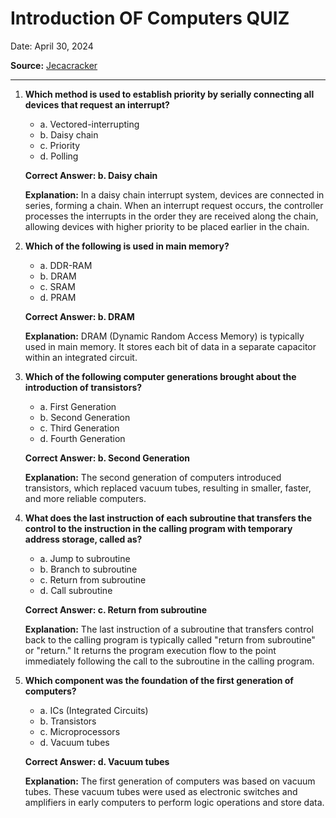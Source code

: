 # Introduction OF Computers QUIZ

Date: April 30, 2024

**Source:** [Jecacracker](https://jecacracker.in/Daily_Quiz/)

---

1. **Which method is used to establish priority by serially connecting all devices that request an interrupt?**
   - a. Vectored-interrupting
   - b. Daisy chain
   - c. Priority
   - d. Polling
   
   **Correct Answer: b. Daisy chain**
   
   **Explanation:** In a daisy chain interrupt system, devices are connected in series, forming a chain. When an interrupt request occurs, the controller processes the interrupts in the order they are received along the chain, allowing devices with higher priority to be placed earlier in the chain.

2. **Which of the following is used in main memory?**
   - a. DDR-RAM
   - b. DRAM
   - c. SRAM
   - d. PRAM
   
   **Correct Answer: b. DRAM**
   
   **Explanation:** DRAM (Dynamic Random Access Memory) is typically used in main memory. It stores each bit of data in a separate capacitor within an integrated circuit.

3. **Which of the following computer generations brought about the introduction of transistors?**
   - a. First Generation
   - b. Second Generation
   - c. Third Generation
   - d. Fourth Generation
   
   **Correct Answer: b. Second Generation**
   
   **Explanation:** The second generation of computers introduced transistors, which replaced vacuum tubes, resulting in smaller, faster, and more reliable computers.

4. **What does the last instruction of each subroutine that transfers the control to the instruction in the calling program with temporary address storage, called as?**
   - a. Jump to subroutine
   - b. Branch to subroutine
   - c. Return from subroutine
   - d. Call subroutine
   
   **Correct Answer: c. Return from subroutine**
   
   **Explanation:** The last instruction of a subroutine that transfers control back to the calling program is typically called "return from subroutine" or "return." It returns the program execution flow to the point immediately following the call to the subroutine in the calling program.

5. **Which component was the foundation of the first generation of computers?**
   - a. ICs (Integrated Circuits)
   - b. Transistors
   - c. Microprocessors
   - d. Vacuum tubes
   
   **Correct Answer: d. Vacuum tubes**
   
   **Explanation:** The first generation of computers was based on vacuum tubes. These vacuum tubes were used as electronic switches and amplifiers in early computers to perform logic operations and store data.
